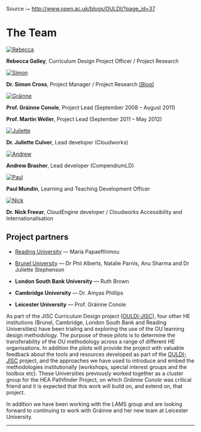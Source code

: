 
Source :~ <http://www.open.ac.uk/blogs/OULDI/?page_id=37>

# The Team

[![Rebecca](http://www.open.ac.uk/blogs/OULDI/wp-content/uploads/2010/11/Rebecca.jpg "Rebecca")](https://twitter.com/rebeccagalley)

**Rebecca Galley**, Curriculum Design Project Officer / Project Research


[![Simon](http://www.open.ac.uk/blogs/OULDI/wp-content/uploads/2010/11/Simon.jpg "Simon")](https://iet.open.ac.uk/people/simon.j.cross)

**Dr. Simon Cross**, Project Manager / Project Research [[Blog]](http://www.latestendeavour.com)


[![Gráinne](http://www.open.ac.uk/blogs/OULDI/wp-content/uploads/2010/11/Grainne.jpg "Grainne")](https://twitter.com/gconole)

**Prof. Gráinne Conole**, Project Lead (September 2008 – August 2011)


**Prof. Martin Weller**, Project Lead (September 2011 – May 2012)


[![Juliette](http://www.open.ac.uk/blogs/OULDI/wp-content/uploads/2010/11/Juliette.jpg "Juliette")](https://twitter.com/julietteculver)

**Dr. Juliette Culver**, Lead developer (Cloudworks)


[![Andrew](http://www.open.ac.uk/blogs/OULDI/wp-content/uploads/2010/11/Andrew.jpg "Andrew")](http://www.open.ac.uk/people/ajb785)

**Andrew Brasher**, Lead developer (CompendiumLD)


[![Paul](http://www.open.ac.uk/blogs/OULDI/wp-content/uploads/2010/11/Paul.jpg "Paul")][paul]

**Paul Mundin**, Learning and Teaching Development Officer


[![Nick](http://www.open.ac.uk/blogs/OULDI/wp-content/uploads/2010/11/Nick.jpg "Nick")](http://wels.open.ac.uk/people/ndf42)

**Dr. Nick Freear**, CloudEngine developer / Cloudworks Accessibility and Internationalisation


## Project partners

 * [Reading University][] — Maria Papaefthimou

 * [Brunel University][] — Dr Phil Alberts, Natalie Parnis, Anu Sharma and Dr Juliette Stephenson

 * **London South Bank University**	— Ruth Brown

 * **Cambridge University**	— Dr. Amyas Phillips

 * **Leicester University**	— Prof. Gráinne Conole

As part of the JISC Curriculum Design project ([OULDI-JISC][]), four other HE institutions
(Brunel, Cambridge, London South Bank and Reading Universities) have been
trialing and exploring the use of the OU learning design methodology.
The purpose of these pilots is to determine the transferability of the OU methodology across a range of different HE organisations.
In addition the pilots will provide the project with valuable feedback about the tools and resources
developed as part of the [OULDI-JISC][] project, and the approaches we have used to introduce and embed
the methodologies institutionally (workshops, special interest groups and the toolbox etc).
These Universities previously worked together as a cluster group for the HEA Pathfinder Project,
on which _Gráinne Conole_ was critical friend and it is expected that this work will build on, and extend on, that project.

In addition we have been working with the LAMS group and are looking forward to continuing to work with Gráinne and her new team at Leicester University.

[archive]: https://web.archive.org/web/20180705125508/http://www.open.ac.uk/blogs/OULDI/?page_id=37
[paul]: https://cloudworks.ac.uk/user/view/798 "Paul Mundin, on Cloudworks"
[ouldi-jisc]: https://web.archive.org/web/20141209211813/http://jisc.ac.uk/whatwedo/programmes/elearning/curriculumdesign/ouldi.aspx
  "Open University learning design initiative project (JISC-OULDI), on Archive.org"
[reading university]: http://www.open.ac.uk/blogs/OULDI/?page_id=277
[brunel university]: http://www.open.ac.uk/blogs/OULDI/?page_id=294

---

